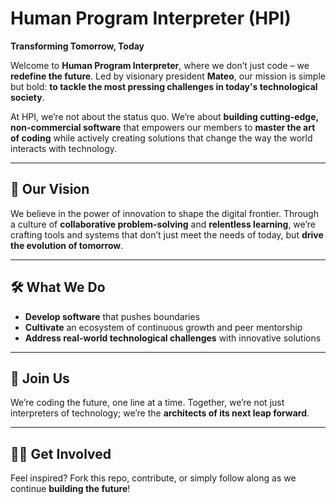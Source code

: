 # Human Program Interpreter (HPI)  
**Transforming Tomorrow, Today**

Welcome to **Human Program Interpreter**, where we don’t just code – we **redefine the future**. Led by visionary president **Mateo**, our mission is simple but bold: **to tackle the most pressing challenges in today's technological society**.

At HPI, we’re not about the status quo. We’re about **building cutting-edge, non-commercial software** that empowers our members to **master the art of coding** while actively creating solutions that change the way the world interacts with technology.

---

## 🚀 **Our Vision**  
We believe in the power of innovation to shape the digital frontier. Through a culture of **collaborative problem-solving** and **relentless learning**, we’re crafting tools and systems that don’t just meet the needs of today, but **drive the evolution of tomorrow**.

---

## 🛠️ **What We Do**  
- **Develop software** that pushes boundaries  
- **Cultivate** an ecosystem of continuous growth and peer mentorship  
- **Address real-world technological challenges** with innovative solutions  

---

## 🤝 **Join Us**  
We’re coding the future, one line at a time. Together, we’re not just interpreters of technology; we’re the **architects of its next leap forward**.

---

## 🧑‍💻 **Get Involved**  
Feel inspired? Fork this repo, contribute, or simply follow along as we continue **building the future**!

